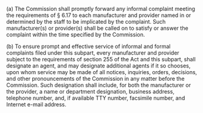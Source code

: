 (a) The Commission shall promptly forward any informal complaint meeting the requirements of § 6.17 to each manufacturer and provider named in or determined by the staff to be implicated by the complaint. Such manufacturer(s) or provider(s) shall be called on to satisfy or answer the complaint within the time specified by the Commission.
              

(b) To ensure prompt and effective service of informal and formal complaints filed under this subpart, every manufacturer and provider subject to the requirements of section 255 of the Act and this subpart, shall designate an agent, and may designate additional agents if it so chooses, upon whom service may be made of all notices, inquiries, orders, decisions, and other pronouncements of the Commission in any matter before the Commission. Such designation shall include, for both the manufacturer or the provider, a name or department designation, business address, telephone number, and, if available TTY number, facsimile number, and Internet e-mail address.

